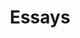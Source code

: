 ---
title: Essays
description: 短文，片段思想的记录
archivesSlug: archives
cascade:
  - _target:
      kind: page
    ShowWordCount: false
    ShowReadingTime: false
---